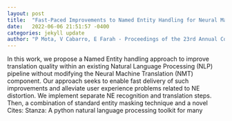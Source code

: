```yaml
---
layout: post
title:  "Fast-Paced Improvements to Named Entity Handling for Neural Machine Translation"
date:   2022-06-06 21:51:57 -0400
categories: jekyll update
author: "P Mota, V Cabarro, E Farah - Proceedings of the 23rd Annual Conference of the , 2022"
---
```

In this work, we propose a Named Entity handling approach to improve translation quality within an existing Natural Language Processing (NLP) pipeline without modifying the Neural Machine Translation (NMT) component. Our approach seeks to enable fast delivery of such improvements and alleviate user experience problems related to NE distortion. We implement separate NE recognition and translation steps. Then, a combination of standard entity masking technique and a novel 
Cites: Stanza: A python natural language processing toolkit for many